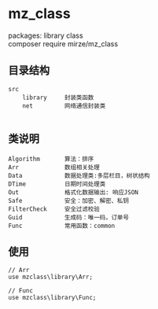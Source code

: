 # mz_class
packages:  library class  
composer require mirze/mz_class  

## 目录结构
~~~
src
    library     封装类函数
    net         网络通信封装类
    
~~~

## 类说明
~~~
Algorithm       算法：排序
Arr             数组相关处理
Data            数据处理类:多层栏目，树状结构
DTime           日期时间处理类
Out             格式化数据输出: 响应JSON
Safe            安全：加密、解密、私钥
FilterCheck     安全过滤校验
Guid            生成码：唯一码，订单号
Func            常用函数：common

~~~

## 使用
```
// Arr
use mzclass\library\Arr;

// Func
use mzclass\library\Func;

```